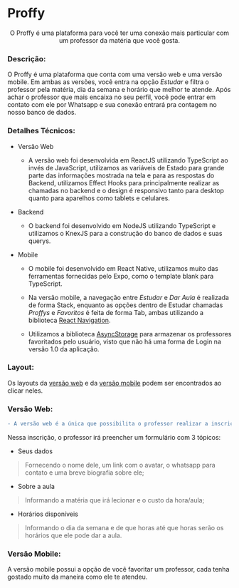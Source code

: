 # Proffy
<p align="center">O Proffy é uma plataforma para você ter uma conexão mais particular com um professor da matéria que você gosta.</p>

### Descrição: 

O Proffy é uma plataforma que conta com uma versão web e uma versão mobile. Em ambas as versões, você entra na opção _Estudar_ e filtra o professor pela matéria, dia da semana e horário que melhor te atende. Após achar o professor que mais encaixa no seu perfil, você pode entrar em contato com ele por Whatsapp e sua conexão entrará pra contagem no nosso banco de dados.

### Detalhes Técnicos: 

- Versão Web

  - A versão web foi desenvolvida em ReactJS utilizando TypeScript ao invés de JavaScript, utilizamos as variáveis de Estado para grande parte das informações mostrada na tela e para as respostas do Backend, utilizamos Effect Hooks para principalmente realizar as chamadas no backend e o design é responsivo tanto para desktop quanto para aparelhos como tablets e celulares. 

- Backend

  - O backend foi desenvolvido em NodeJS utilizando TypeScript e utilizamos o KnexJS para a construção do banco de dados e suas querys.

- Mobile

  - O mobile foi desenvolvido em React Native, utilizamos muito das ferramentas fornecidas pelo Expo, como o template blank para TypeScript.

  - Na versão mobile, a navegação entre _Estudar_ e _Dar Aula_ é realizada de forma Stack, enquanto as opções dentro de Estudar chamadas _Proffys_ e _Favoritos_ é feita de forma Tab, ambas utilizando a biblioteca [React Navigation](https://reactnavigation.org/).

  - Utilizamos a biblioteca [AsyncStorage](https://github.com/react-native-community/async-storage) para armazenar os professores favoritados pelo usuário, visto que não há uma forma de Login na versão 1.0 da aplicação.

### Layout:

Os layouts da [versão web](https://www.figma.com/file/GHGS126t7WYjnPZdRKChJF/Proffy-Web) e da [versão mobile](https://www.figma.com/file/e33KvgUpFdunXxJjHnK7CG/Proffy-Mobile?node-id=0%3A1) podem ser encontrados ao clicar neles.

### Versão Web:

```diff
- A versão web é a única que possibilita o professor realizar a inscrição dele no atual momento.
```

Nessa inscrição, o professor irá preencher um formulário com 3 tópicos: 
- Seus dados

> Fornecendo o nome dele, um link com o avatar, o whatsapp para contato e uma breve biografia sobre ele;
- Sobre a aula

> Informando a matéria que irá lecionar e o custo da hora/aula;
- Horários disponíveis

> Informando o dia da semana e de que horas até que horas serão os horários que ele pode dar a aula.

### Versão Mobile: 

A versão mobile possui a opção de você favoritar um professor, cada tenha gostado muito da maneira como ele te atendeu.
